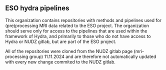 ## ESO hydra pipelines

This organization contains repositories with methods and pipelines used for (pre)processing MRI data related to the ESO project. 
The organization should serve only for access to the pipelines that are used within the framework of Hydra, 
and primarily to those who do not have access to Hydra or NUDZ gitlab, but are part of the ESO project.

All of the repositories were cloned from the NUDZ gitlab page (mri-processing group) 11.11.2024 
and are therefore not automatically updated with every new change commited to the NUDZ gitlab.


